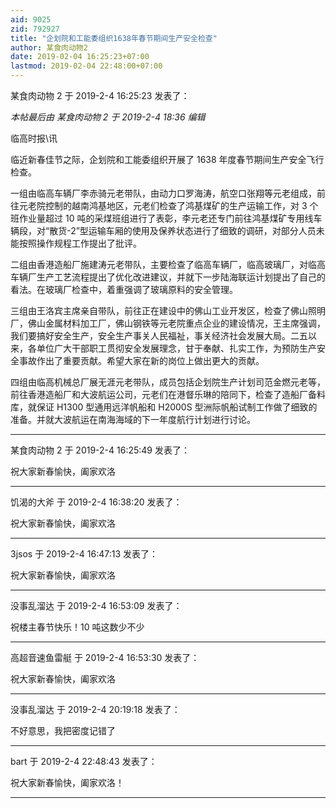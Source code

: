 ```yaml
---
aid: 9025
zid: 792927
title: "企划院和工能委组织1638年春节期间生产安全检查"
author: 某食肉动物2
date: 2019-02-04 16:25:23+07:00
lastmod: 2019-02-04 22:48:00+07:00
---
```


某食肉动物 2 于 2019-2-4 16:25:23 发表了：

_本帖最后由 某食肉动物 2 于 2019-2-4 18:36 编辑_

临高时报\讯

临近新春佳节之际，企划院和工能委组织开展了 1638 年度春节期间生产安全飞行检查。

一组由临高车辆厂李赤骑元老带队，由动力口罗海涛，航空口张翔等元老组成，前往元老院控制的越南鸿基地区，元老们检查了鸿基煤矿的生产运输工作，对 3 个班作业量超过 10 吨的采煤班组进行了表彰，李元老还专门前往鸿基煤矿专用线车辆段，对“散货-2”型运输车厢的使用及保养状态进行了细致的调研，对部分人员未能按照操作规程工作提出了批评。

二组由香港造船厂施建涛元老带队，主要检查了临高车辆厂，临高玻璃厂，对临高车辆厂生产工艺流程提出了优化改进建议，并就下一步陆海联运计划提出了自己的看法。在玻璃厂检查中，着重强调了玻璃原料的安全管理。

三组由王洛宾主席亲自带队，前往正在建设中的佛山工业开发区，检查了佛山照明厂，佛山金属材料加工厂，佛山钢铁等元老院重点企业的建设情况，王主席强调，我们要搞好安全生产，安全生产事关人民福祉，事关经济社会发展大局。二五以来，各单位广大干部职工贯彻安全发展理念，甘于奉献、扎实工作，为预防生产安全事故作出了重要贡献。希望大家在新的岗位上做出更大的贡献。

四组由临高机械总厂展无涯元老带队，成员包括企划院生产计划司范金燃元老等，前往香港造船厂和大波航运公司，元老们在港督乐琳的陪同下，检查了造船厂备料库，就保证 H1300 型通用远洋帆船和 H2000S 型洲际帆船试制工作做了细致的准备。并就大波航运在南海海域的下一年度航行计划进行讨论。

---

某食肉动物 2 于 2019-2-4 16:25:49 发表了：

祝大家新春愉快，阖家欢洛

---

饥渴的大斧 于 2019-2-4 16:38:20 发表了：

祝大家新春愉快，阖家欢洛

---

3jsos 于 2019-2-4 16:47:13 发表了：

祝大家新春愉快，阖家欢洛

---

没事乱溜达 于 2019-2-4 16:53:09 发表了：

祝楼主春节快乐！10 吨这数少不少

---

高超音速鱼雷艇 于 2019-2-4 16:53:30 发表了：

祝大家新春愉快，阖家欢洛

---

没事乱溜达 于 2019-2-4 20:19:18 发表了：

不好意思，我把密度记错了

---

bart 于 2019-2-4 22:48:43 发表了：

祝大家新春愉快，阖家欢洛！

---
